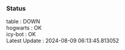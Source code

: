 ### Status


table : DOWN  
hogwarts : OK  
icy-bot : OK  
Latest Update : 2024-08-09 06:13:45.813052
